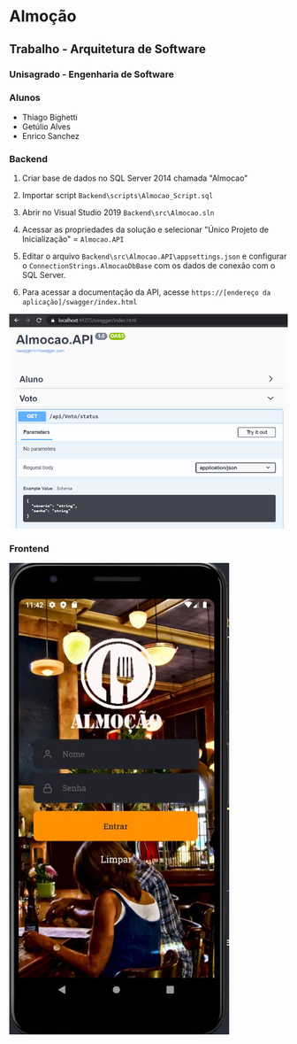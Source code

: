 # Almoção
## Trabalho - Arquitetura de Software
### Unisagrado - Engenharia de Software
### Alunos
- Thiago Bighetti
- Getúlio Alves
- Enrico Sanchez

### Backend

1. Criar base de dados no SQL Server 2014 chamada "Almocao"

2. Importar script `Backend\scripts\Almocao_Script.sql`

3. Abrir no Visual Studio 2019 `Backend\src\Almocao.sln`

4. Acessar as propriedades da solução e selecionar "Único Projeto de Inicialização" = `Almocao.API`

5. Editar o arquivo `Backend\src\Almocao.API\appsettings.json` e configurar o `ConnectionStrings.AlmocaoDbBase` com os dados de conexão com o SQL Server.

6. Para acessar a documentação da API, acesse `https://[endereço da aplicação]/swagger/index.html`

![](Screenshot/swagger.png?raw=true)

### Frontend

![](Screenshot/almocao_login.jpeg?raw=true)